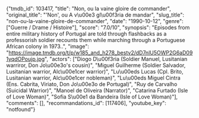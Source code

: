 {"tmdb_id": 103417, "title": "Non, ou la vaine gloire de commander", "original_title": "'Non', ou A v\u00e3 gl\u00f3ria de mandar", "slug_title": "non-ou-la-vaine-gloire-de-commander", "date": "1990-10-12", "genre": ["Guerre / Drame / Histoire"], "score": "7.0/10", "synopsis": "Episodes from entire military history of Portugal are told through flashbacks as a professorish soldier recounts them while marching through a Portuguese African colony in 1973..", "image": "https://image.tmdb.org/t/p/w185_and_h278_bestv2/dD7nlU5OWP2G6aD091yqdOPoujp.jpg", "actors": ["Diogo D\u00f3ria (Soldier Manuel, Lusitanian warriror, Don Jo\u00e3o's cousin)", "Miguel Guilherme (Soldier Salvador, Lusitanian warrior, Alc\u00e1cer warrior)", "Lu\u00eds Lucas (Cpl. Brito, Lusitanian warrior, Alc\u00e1cer nobleman)", "Lu\u00eds Miguel Cintra (Ens. Cabrita, Viriato, Don Jo\u00e3o de Portugal)", "Ruy de Carvalho (Suicidal Warrior)", "Manoel de Oliveira (Narrator)", "Catarina Furtado (Isle of Love Woman)", "Sofia S\u00e1 da Bandeira (Isle of Love Woman)"], "comments": [], "recommandations_id": [117406], "youtube_key": "notfound"}